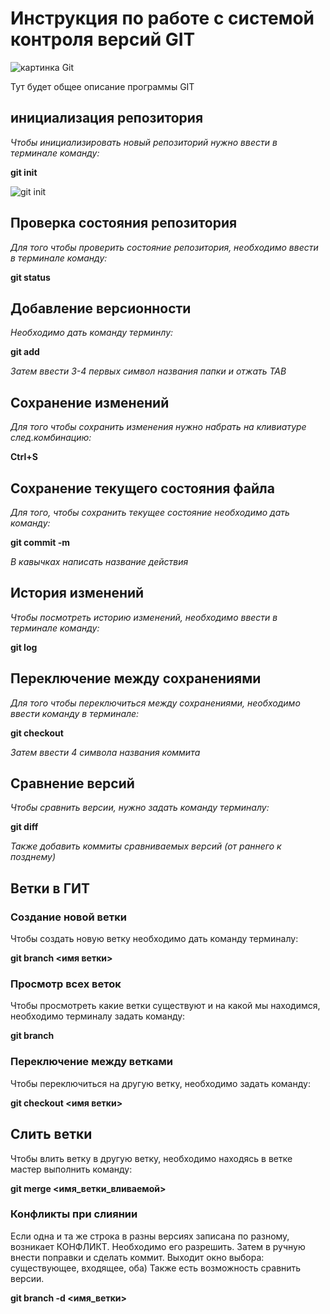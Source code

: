 # Инструкция по работе с системой контроля версий GIT

![картинка Git](git.jpg)

Тут будет общее описание программы GIT

## инициализация репозитория 

*Чтобы инициализировать новый репозиторий нужно ввести в терминале команду:* 

**git init**

![ git init](abc.png)

## Проверка состояния репозитория

*Для того чтобы проверить состояние репозитория, необходимо ввести в терминале команду:*

**git status**


## Добавление версионности

*Необходимо дать команду терминлу:*

**git add**

*Затем ввести 3-4 первых символ названия папки и отжать TAB*

## Сохранение изменений

*Для того чтобы сохранить изменения нужно набрать на кливиатуре след.комбинацию:*

**Ctrl+S**

## Сохранение текущего состояния файла

*Для того, чтобы сохранить текущее состояние необходимо дать команду:*

**git commit -m**

*В кавычках написать название действия*

## История изменений

*Чтобы посмотреть историю изменений, необходимо ввести в терминале команду:*

**git log**


## Переключение между сохранениями

*Для того чтобы переключиться между сохранениями, необходимо ввести команду в терминале:* 

**git checkout**

*Затем ввести 4 символа названия коммита*

## Сравнение версий

*Чтобы сравнить версии, нужно задать команду терминалу:*

**git diff**

*Также добавить коммиты сравниваемых версий (от раннего к позднему)*

## Ветки в ГИТ

### Создание новой ветки

Чтобы создать новую ветку необходимо дать команду терминалу:

**git branch <имя ветки>**

### Просмотр всех веток

Чтобы просмотреть какие ветки существуют и на какой мы находимся, необходимо терминалу задать команду:

**git branch**

### Переключение между ветками

Чтобы переключиться на другую ветку, необходимо задать команду:

**git checkout <имя ветки>**


## Слить ветки

Чтобы влить ветку в другую ветку, необходимо находясь в ветке мастер выполнить команду:

**git merge <имя_ветки_вливаемой>**

### Конфликты при слиянии

Если одна и та же строка в разны версиях записана по разному, возникает КОНФЛИКТ. Необходимо его разрешить. Затем в ручную внести поправки и сделать коммит. Выходит окно выбора: существующее, входящее, оба) Также есть возможность сравнить версии.

**git branch -d <имя_ветки>**

